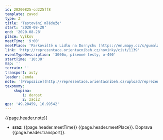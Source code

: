 ```yaml
---
id: 20200825-cd225ff8
template: zavod
type: Z
title: 'Testování mládeže'
start: '2020-08-28'
end: '2020-08-28'
place: Vyškov
meetTime: '9:00'
meetPlace: 'Parkoviště u Lidlu na Dornychu (https://en.mapy.cz/s/gumaladuge)'
link: 'http://reprezentace.orientacnibeh.cz/novinky/cist/1139'
eventTypeDescription: '3000m, písemné testy, o-400'
startTime: '10:30'
map: ''
terrain: ''
transport: auty
leader: Jenda
note: '[Propozice](http://reprezentace.orientacnibeh.cz/upload/reprezentace/VD/2020/STM%2020/STM20_vyskov.pdf)'
taxonomy:
    skupina:
        1: dorost
        2: zaci2
gps: '49.28459, 16.99542'
---
```


{{page.header.note}}
* **sraz**: {{page.header.meetTime}} {{page.header.meetPlace}}. Doprava {{page.header.transport}}.
